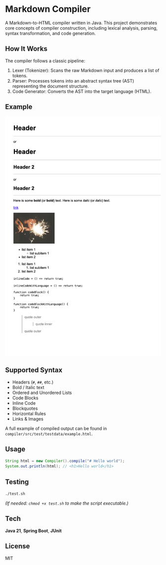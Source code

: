 # Markdown Compiler

A Markdown-to-HTML compiler written in Java. This project demonstrates core concepts of compiler construction, including lexical analysis, parsing, syntax transformation, and code generation.

## How It Works

The compiler follows a classic pipeline:

1. Lexer (Tokenizer): Scans the raw Markdown input and produces a list of tokens.
2. Parser: Processes tokens into an abstract syntax tree (AST) representing the document structure.
3. Code Generator: Converts the AST into the target language (HTML).

## Example

![demo](demo.png)

## Supported Syntax

- Headers (`#`, `##`, etc.)
- Bold / Italic text
- Ordered and Unordered Lists
- Code Blocks
- Inline Code
- Blockquotes
- Horizontal Rules
- Links & Images

A full example of compiled output can be found in `compiler/src/test/testdata/example.html`.

## Usage

```java
String html = new Compiler().compile("# Hello world");
System.out.println(html); // <h1>Hello world</h1>
```

## Testing

```bash
./test.sh
```

_(If needed: `chmod +x test.sh` to make the script executable.)_

## Tech

**Java 21**, **Spring Boot**, **JUnit**

## License

MIT
